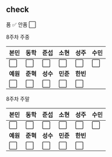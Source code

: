 ## check
품 :white_check_mark:
안품 :white_large_square:

8주차 주중

|본민|동학|준섭|소현|성주|**수민**|
|----|----|----|----|----|----|
|:white_large_square:|:white_large_square:|:white_large_square:|:white_large_square:|:white_large_square:|:white_large_square:|
|**예원**|**준혁**|**성수**|**민준**|**한빈**|
|:white_large_square:|:white_large_square:|:white_large_square:|:white_large_square:|:white_large_square:|

8주차 주말

|본민|동학|준섭|소현|성주|**수민**|
|----|----|----|----|----|----|
|:white_large_square:|:white_large_square:|:white_large_square:|:white_large_square:|:white_large_square:|:white_large_square:|
|**예원**|**준혁**|**성수**|**민준**|**한빈**|
|:white_large_square:|:white_large_square:|:white_large_square:|:white_large_square:|:white_large_square:|
